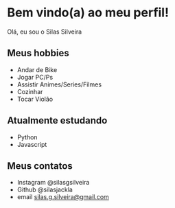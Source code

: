 # Bem vindo(a) ao meu perfil!

Olá, eu sou o Silas Silveira


## Meus hobbies
  - Andar de Bike
  - Jogar PC/Ps
  - Assistir Animes/Series/Filmes
  - Cozinhar
  - Tocar Violão
  
  
## Atualmente estudando
  - Python
  - Javascript
  
  
## Meus contatos
  - Instagram @silasgsilveira
  - Github @silasjackla
  - email silas.g.silveira@gmail.com
